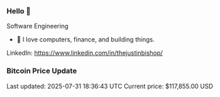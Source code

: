 ### Hello 🤙  

Software Engineering

- 🔭 I love computers, finance, and building things.
  
LinkedIn: https://www.linkedin.com/in/thejustinbishop/  



















































































































































































































































































































































































































































































































































































































































































































































































































































































































### Bitcoin Price Update
Last updated: 2025-07-31 18:36:43 UTC
Current price: $117,855.00 USD
